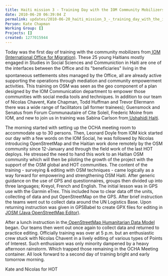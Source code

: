 ```yaml
---
title: Haiti mission 3 - Training Day with the IOM Community Mobilizers
date: 2010-06-20 06:39:04 Z
permalink: updates/2010-06-20_haiti_mission_3_-_training_day_with_the_iom_community_mobilizers
Person: Kate Chapman
Working Group: []
Projects: []
created: 1277015944
---
```


<p>Today was the first day of training with the community mobilizers from<a href="http://iom.int/jahia/jsp/index.jsp"> IOM (International Office for Migration)</a>. These 25 young Haitians mostly engaged in Studies in Social Sciences and Communiction in Haiti are one of the interfaces between the Office and its "beneficiaries" living in the spontaneous settlements sites managed by the Office, all are already active supporting the operations through mediation and community empowerment activities. This training on OSM was seen as the geo component of a plan designed by the IOM Communication department to empower those communities with social media tools and techniques. In addition to our team of Nicolas Chavent, Kate Chapman, Todd Huffman and Trevor Ellermann there was a wide range of facilitators (all former trainees); Guensmock and Senatus from Forum Communautaire of Cite Soleil, Frederic Moine from IOM, and new to join us in training was Sabina Carlson from<a href="http://haiti.ushahidi.com/"> Ushahidi Haiti</a>.</p><p>The morning started with setting up the OCHA meeting room to accommodate up to 30 persons. Then, Leonard Doyle from IOM kick started our day with a few words on the IOM Social, he was followed by Nicolas introducing OpenStreetMap and the Haitian work done remotely by the OSM community since 12-January and through the field work of the last HOT deploys. He stressed the need to hand this work to an Haitian OSM community which will then be piloting the growth of the project with the support of the OSM global and HOT communities. The content of the training - surveying &amp; editing with OSM techniques - came logically as a way forward for empowering and strengthening OSM Haiti. After generic guidance on the use of GPS and questionnaires, groups then divided up into three languages; Kreyol, French and English. The initial lesson was in GPS use with the Garmin eTrex. This included how to clear data off the units, collecting of data and put OpenStreetMap on the GPS. After brief instruction the teams went out to collect data around the UN Logistics Base. Upon returning instruction was given in GPSBabel to create GPX files for editing in<a href="http://josm.openstreetmap.de/"> JOSM (Java OpenStreetMap Editor)</a>.</p><p>After a lunch instruction in the<a href="http://wiki.openstreetmap.org/wiki/Humanitarian_OSM_Tags/Humanitarian_Data_Model"> OpenStreetMap Humanitarian Data Model</a> began. Our teams then went out once again to collect data and returned to practice editing. Officially training was over at 5 p.m. but an enthusiastic crew stuck with Nicolas Chavent in a lively editing of various types of Points of Interest. Such enthusiasm was only minority dampened by a heavy afternoon rainstorm. Which trapped those remaining in the OCHA Meeting container. All look forward to a second day of training bright and early tomorrow morning.</p><p>Kate and Nicolas for HOT</p>
